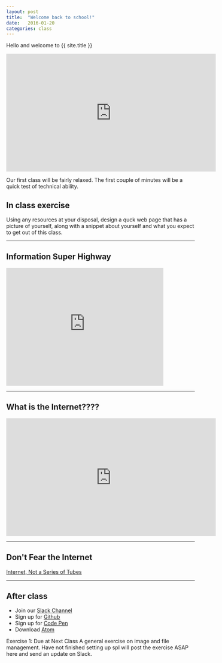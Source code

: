 ```yaml
---
layout: post
title:  "Welcome back to school!"
date:   2016-01-20
categories: class
---
```

Hello and welcome to {{ site.title }}
<iframe width="560" height="315" src="https://www.youtube.com/embed/JNezZV4648I" frameborder="0" allowfullscreen></iframe>

Our first class will be fairly relaxed. The first couple of minutes will be a quick test of technical ability.

In class exercise
------
Using any resources at your disposal, design a quck web page that has a picture of yourself, along with a snippet about yourself and what you expect to get out of this class.

___


Information Super Highway
------

<iframe width="420" height="315" src="https://www.youtube.com/embed/hGB-4CxM8KE" frameborder="0" allowfullscreen></iframe>

___

What is the Internet????
------

<iframe width="560" height="315" src="https://www.youtube.com/embed/UlJku_CSyNg" frameborder="0" allowfullscreen></iframe>

___

Don't Fear the Internet
------
[Internet, Not a Series of Tubes](http://www.dontfeartheinternet.com/01-not-tubes/)

___

After class
------


* Join our [Slack Channel][slack]
* Sign up for [Github][github]
* Sign up for [Code Pen][codepen]
* Download [Atom][atom]


Exercise 1: Due at Next Class
A general exercise on image and file management. Have not finished setting up spI will post the exercise ASAP here and send an update on Slack.



[slack]: https://intro-to-web-slack.herokuapp.com/
[github]:   https://github.com/join
[codepen]: https://codepen.io/signup/free
[atom]: https://atom.io/
